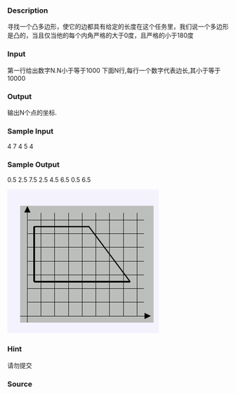 
### Description
寻找一个凸多边形，使它的边都具有给定的长度在这个任务里，我们说一个多边形是凸的，当且仅当他的每个内角严格的大于0度，且严格的小于180度

### Input
第一行给出数字N.N小于等于1000
下面N行,每行一个数字代表边长,其小于等于10000
### Output
输出N个点的坐标.
### Sample Input
4
7
4
5
4
### Sample Output
0.5 2.5
7.5 2.5
4.5 6.5
0.5 6.5


![](/images/1363.jpg)
### Hint
请勿提交
### Source
